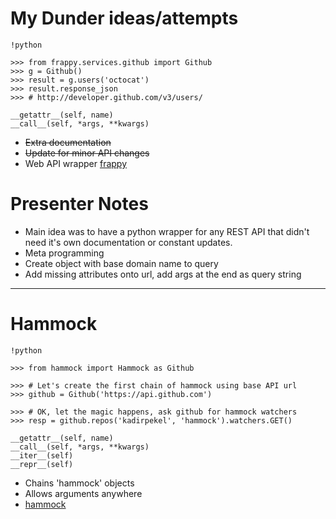 # My Dunder ideas/attempts

    !python

    >>> from frappy.services.github import Github
    >>> g = Github()
    >>> result = g.users('octocat')
    >>> result.response_json
    >>> # http://developer.github.com/v3/users/

    __getattr__(self, name)
    __call__(self, *args, **kwargs)

- <strike>Extra documentation</strike>
- <strike>Update for minor API changes</strike>
- Web API wrapper [frappy](http://github.com/durden/frappy)

# Presenter Notes

- Main idea was to have a python wrapper for any REST API that didn't need it's
  own documentation or constant updates.
- Meta programming
- Create object with base domain name to query
- Add missing attributes onto url, add args at the end as query string

--------------------------------------------------

# Hammock

    !python

    >>> from hammock import Hammock as Github

    >>> # Let's create the first chain of hammock using base API url
    >>> github = Github('https://api.github.com')

    >>> # OK, let the magic happens, ask github for hammock watchers
    >>> resp = github.repos('kadirpekel', 'hammock').watchers.GET()

    __getattr__(self, name)
    __call__(self, *args, **kwargs)
    __iter__(self)
    __repr__(self)

- Chains 'hammock' objects
- Allows arguments anywhere
- [hammock](https://github.com/kadirpekel/hammock)
